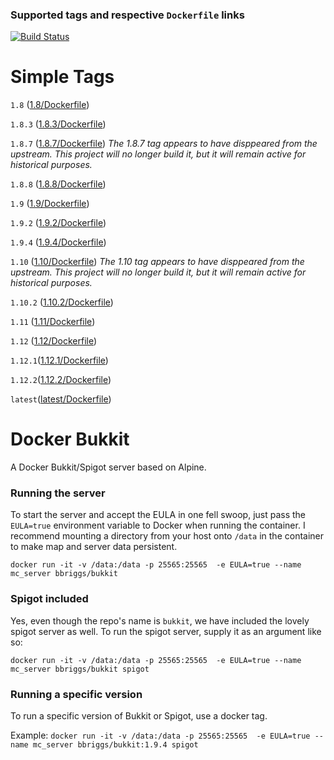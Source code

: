 ### Supported tags and respective `Dockerfile` links

[![Build Status](https://api.travis-ci.org/bbriggs/docker-bukkit.svg?branch=master)](https://travis-ci.org/bbriggs/docker-bukkit)

# Simple Tags

`1.8` ([1.8/Dockerfile](1.8/Dockerfile))

`1.8.3` ([1.8.3/Dockerfile](1.8.3/Dockerfile))

`1.8.7` ([1.8.7/Dockerfile](1.8.7/Dockerfile)) _The 1.8.7 tag appears to have disppeared from the upstream. This project will no longer build it, but it will remain active for historical purposes._

`1.8.8` ([1.8.8/Dockerfile](1.8.8/Dockerfile))

`1.9` ([1.9/Dockerfile](1.9/Dockerfile))

`1.9.2` ([1.9.2/Dockerfile](1.9.2/Dockerfile))

`1.9.4` ([1.9.4/Dockerfile](1.9.4/Dockerfile))

`1.10` ([1.10/Dockerfile](1.10/Dockerfile))  _The 1.10 tag appears to have disppeared from the upstream. This project will no longer build it, but it will remain active for historical purposes._

`1.10.2` ([1.10.2/Dockerfile](1.10/Dockerfile))

`1.11` ([1.11/Dockerfile](1.11/Dockerfile))

`1.12` ([1.12/Dockerfile](1.12/Dockerfile))

`1.12.1`([1.12.1/Dockerfile](1.12.1/Dockerfile))

`1.12.2`([1.12.2/Dockerfile](1.12.2/Dockerfile))

`latest`([latest/Dockerfile](latest/Dockerfile))

# Docker Bukkit

A Docker Bukkit/Spigot server based on Alpine.

### Running the server

To start the server and accept the EULA in one fell swoop, just pass the `EULA=true` environment variable to Docker when running the container. I recommend mounting a directory from your host onto `/data` in the container to make map and server data persistent. 

`docker run -it -v /data:/data -p 25565:25565  -e EULA=true --name mc_server bbriggs/bukkit` 

### Spigot included

Yes, even though the repo's name is `bukkit`, we have included the lovely spigot server as well. To run the spigot server, supply it as an argument like so:

`docker run -it -v /data:/data -p 25565:25565  -e EULA=true --name mc_server bbriggs/bukkit spigot` 

### Running a specific version

To run a specific version of Bukkit or Spigot, use a docker tag. 

Example:
`docker run -it -v /data:/data -p 25565:25565  -e EULA=true --name mc_server bbriggs/bukkit:1.9.4 spigot` 
